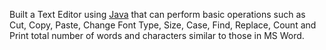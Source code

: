 Built a Text Editor using [Java](https://www.java.com/en/) that can perform basic operations such as Cut, Copy, Paste, Change Font Type, Size, Case, Find, Replace, Count and Print total number of words and characters similar to those in MS Word.